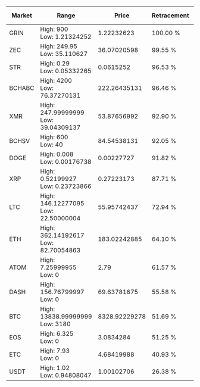 | Market | Range | Price| Retracement | Doubles to 50% |
| --- | --- | --- | --- | --- |
| GRIN | High: 900<br />Low: 1.21324252 | 1.22232623 | 100.00 % | 368.65 |
| ZEC | High: 249.95<br />Low: 35.110627 | 36.07020598 | 99.55 % | 3.95 |
| STR | High: 0.29<br />Low: 0.05332265 | 0.0615252 | 96.53 % | 2.79 |
| BCHABC | High: 4200<br />Low: 76.37270131 | 222.26435131 | 96.46 % | 9.62 |
| XMR | High: 247.99999999<br />Low: 39.04309137 | 53.87656992 | 92.90 % | 2.66 |
| BCHSV | High: 600<br />Low: 40 | 84.54538131 | 92.05 % | 3.78 |
| DOGE | High: 0.008<br />Low: 0.00176738 | 0.00227727 | 91.82 % | 2.14 |
| XRP | High: 0.52199927<br />Low: 0.23723866 | 0.27223173 | 87.71 % | 1.39 |
| LTC | High: 146.12277095<br />Low: 22.50000004 | 55.95742437 | 72.94 % | 1.51 |
| ETH | High: 362.14192617<br />Low: 82.70054863 | 183.02242885 | 64.10 % | 1.22 |
| ATOM | High: 7.25999955<br />Low: 0 | 2.79 | 61.57 % | 1.30 |
| DASH | High: 156.76799997<br />Low: 0 | 69.63781675 | 55.58 % | 1.13 |
| BTC | High: 13838.99999999<br />Low: 3180 | 8328.92229278 | 51.69 % | 1.02 |
| EOS | High: 6.325<br />Low: 0 | 3.0834284 | 51.25 % | 1.03 |
| ETC | High: 7.93<br />Low: 0 | 4.68419988 | 40.93 % | 0.00 |
| USDT | High: 1.02<br />Low: 0.94808047 | 1.00102706 | 26.38 % | 0.00 |
